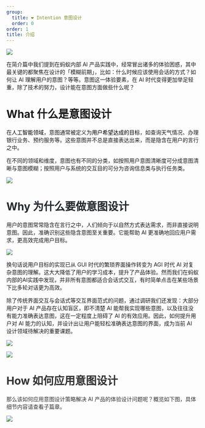 ```yaml
---
group:
  title: ❤️ Intention 意图设计
  order: 0
order: 1
title: 介绍
---
```


![](https://mdn.alipayobjects.com/huamei_iwk9zp/afts/img/A*DY3oSowUuI8AAAAAAAAAAAAADgCCAQ/fmt.webp)

在简介篇中我们提到在蚂蚁内部 AI 产品实践中，经常冒出诸多的体验困惑，其中最关键的都聚焦在设计的「模糊前期」，比如：什么时候应该使用会话的方式？如何让 AI 理解用户的意图？等等。意图这一体验要素，在 AI 时代变得更加举足轻重，除了技术的努力，设计能在意图方面做些什么呢？

<h1 id="eaIbX">What 什么是意图设计</h1>

在<font style="color:rgb(0, 0, 0);">人工智能领域</font>，意图<font style="background-color:rgb(253, 253, 254);">通常被定义为</font><font style="color:rgb(0, 0, 0);">用户希望达成的目标</font><font style="background-color:rgb(253, 253, 254);">，如查询天气情况、办理银行业务、预约服务等。这些意图并不总是直接表达出来，而是隐含在用户的言行之中。</font>

<font style="background-color:rgb(253, 253, 254);">在不同的领域和维度，意图也有不同的分类，如按照用户意图清晰度可分成意图清晰与意图模糊；按照用户与系统的交互目的可分为咨询信息类与执行任务类。</font>

![](https://mdn.alipayobjects.com/huamei_iwk9zp/afts/img/A*89KfQ7WummEAAAAAAAAAAAAADgCCAQ/fmt.webp)<font style="background-color:rgb(253, 253, 254);"></font>

<font style="background-color:rgb(253, 253, 254);"></font>

<h1 id="fOsSJ"><font style="color:rgb(36, 41, 47);">Why 为什么要做意图设计</font></h1>

用户的意图常常隐含在言行之中，人们倾向于以自然方式表达需求，而非直接说明意图。因此，准确识别这些隐含意图至关重要。<font style="background-color:rgb(253, 253, 254);">它能帮助 AI 更准确地回应用户需求，更高效完成用户目标。</font>

![](https://mdn.alipayobjects.com/huamei_iwk9zp/afts/img/A*lWARTZdjOzkAAAAAAAAAAAAADgCCAQ/fmt.webp)<font style="background-color:rgb(253, 253, 254);"></font>

换句话说用户目标的实现已从 GUI 时代的繁琐界面操作转变为 AGI 时代 AI 对复杂意图的理解。这大大降低了用户的学习成本，提升了产品体验。然而我们在蚂蚁内部的AI实践中发现，并非所有意图都适合会话式交互，有时简单点击在某些场景下比多轮对话更为高效。

<font style="background-color:rgb(253, 253, 254);">除了传统界面交互与会话式等交互界面范式的问题，通过调研我们还发现：大部分用户对于 AI 产品存在认知盲区，即</font>不清楚 AI 能帮我实现哪些意图<font style="background-color:rgb(253, 253, 254);">，以及往往</font>没有能力准确表达意图<font style="background-color:rgb(253, 253, 254);">，这在一定程度上阻碍了 AI 的有效应用。因此，如何提升用户对 AI 能力的认知，并设计出让用户能轻松准确表达意图的界面，成为当前 AI 设计领域待解决的重要课题。</font>

![](https://mdn.alipayobjects.com/huamei_iwk9zp/afts/img/A*99HAQ6jTEOIAAAAAAAAAAAAADgCCAQ/fmt.webp)

![](https://mdn.alipayobjects.com/huamei_iwk9zp/afts/img/A*LteUT7RaGMAAAAAAAAAAAAAADgCCAQ/fmt.webp)

<h1 id="ehvPv"><font style="color:rgb(51, 51, 51);">How 如何应用意图设计</font></h1>

<font style="color:rgb(51, 51, 51);">那么该如何应用意图设计策略解决 AI 产品的体验设计问题呢？概览如下图，具体细节内容请查看子篇章。</font>

![](https://mdn.alipayobjects.com/huamei_iwk9zp/afts/img/A*ktkvR6RxoNIAAAAAAAAAAAAADgCCAQ/fmt.webp)
